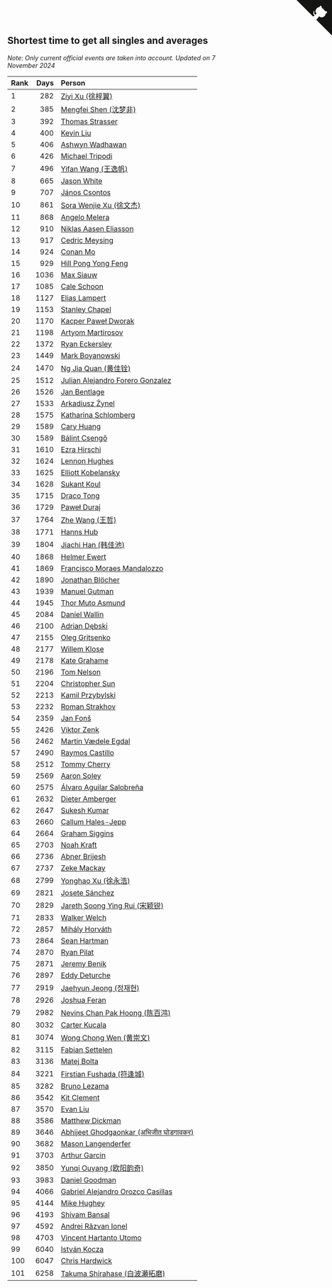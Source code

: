 ## Shortest time to get all singles and averages

*Note: Only current official events are taken into account.*
*Updated on  7 November 2024*

| Rank | Days | Person |
| :--- | ---: | :--- |
| 1 | 282 | [Ziyi Xu (徐梓翼)](https://www.worldcubeassociation.org/persons/2023XUZI01) |
| 2 | 385 | [Mengfei Shen (沈梦非)](https://www.worldcubeassociation.org/persons/2018SHEN07) |
| 3 | 392 | [Thomas Strasser](https://www.worldcubeassociation.org/persons/2022STRA10) |
| 4 | 400 | [Kevin Liu](https://www.worldcubeassociation.org/persons/2023LIUK02) |
| 5 | 406 | [Ashwyn Wadhawan](https://www.worldcubeassociation.org/persons/2022WADH02) |
| 6 | 426 | [Michael Tripodi](https://www.worldcubeassociation.org/persons/2021TRIP01) |
| 7 | 496 | [Yifan Wang (王逸帆)](https://www.worldcubeassociation.org/persons/2017WANY29) |
| 8 | 665 | [Jason White](https://www.worldcubeassociation.org/persons/2016WHIT16) |
| 9 | 707 | [János Csontos](https://www.worldcubeassociation.org/persons/2022CSON01) |
| 10 | 861 | [Sora Wenjie Xu (徐文杰)](https://www.worldcubeassociation.org/persons/2016XUWE02) |
| 11 | 868 | [Angelo Melera](https://www.worldcubeassociation.org/persons/2022MELE01) |
| 12 | 910 | [Niklas Aasen Eliasson](https://www.worldcubeassociation.org/persons/2021ELIA01) |
| 13 | 917 | [Cedric Meysing](https://www.worldcubeassociation.org/persons/2017MEYS02) |
| 14 | 924 | [Conan Mo](https://www.worldcubeassociation.org/persons/2020MOCO01) |
| 15 | 929 | [Hill Pong Yong Feng](https://www.worldcubeassociation.org/persons/2017FENG10) |
| 16 | 1036 | [Max Siauw](https://www.worldcubeassociation.org/persons/2017SIAU02) |
| 17 | 1085 | [Cale Schoon](https://www.worldcubeassociation.org/persons/2014SCHO02) |
| 18 | 1127 | [Elias Lampert](https://www.worldcubeassociation.org/persons/2021LAMP01) |
| 19 | 1153 | [Stanley Chapel](https://www.worldcubeassociation.org/persons/2016CHAP04) |
| 20 | 1170 | [Kacper Paweł Dworak](https://www.worldcubeassociation.org/persons/2020DWOR01) |
| 21 | 1198 | [Artyom Martirosov](https://www.worldcubeassociation.org/persons/2016MART29) |
| 22 | 1372 | [Ryan Eckersley](https://www.worldcubeassociation.org/persons/2019ECKE02) |
| 23 | 1449 | [Mark Boyanowski](https://www.worldcubeassociation.org/persons/2014BOYA01) |
| 24 | 1470 | [Ng Jia Quan (黄佳铨)](https://www.worldcubeassociation.org/persons/2015QUAN03) |
| 25 | 1512 | [Julian Alejandro Forero Gonzalez](https://www.worldcubeassociation.org/persons/2018GONZ30) |
| 26 | 1526 | [Jan Bentlage](https://www.worldcubeassociation.org/persons/2010BENT01) |
| 27 | 1533 | [Arkadiusz Żynel](https://www.worldcubeassociation.org/persons/2018ZYNE01) |
| 28 | 1575 | [Katharina Schlomberg](https://www.worldcubeassociation.org/persons/2020SCHL01) |
| 29 | 1589 | [Cary Huang](https://www.worldcubeassociation.org/persons/2015HUAN48) |
| 30 | 1589 | [Bálint Csengő](https://www.worldcubeassociation.org/persons/2019CSEN01) |
| 31 | 1610 | [Ezra Hirschi](https://www.worldcubeassociation.org/persons/2019HIRS01) |
| 32 | 1624 | [Lennon Hughes](https://www.worldcubeassociation.org/persons/2017HUGH04) |
| 33 | 1625 | [Elliott Kobelansky](https://www.worldcubeassociation.org/persons/2019KOBE03) |
| 34 | 1628 | [Sukant Koul](https://www.worldcubeassociation.org/persons/2014KOUL01) |
| 35 | 1715 | [Draco Tong](https://www.worldcubeassociation.org/persons/2020TONG02) |
| 36 | 1729 | [Paweł Duraj](https://www.worldcubeassociation.org/persons/2016DURA09) |
| 37 | 1764 | [Zhe Wang (王哲)](https://www.worldcubeassociation.org/persons/2019WANZ21) |
| 38 | 1771 | [Hanns Hub](https://www.worldcubeassociation.org/persons/2013HUBH01) |
| 39 | 1804 | [Jiachi Han (韩佳池)](https://www.worldcubeassociation.org/persons/2014HANJ02) |
| 40 | 1868 | [Helmer Ewert](https://www.worldcubeassociation.org/persons/2015EWER01) |
| 41 | 1869 | [Francisco Moraes Mandalozzo](https://www.worldcubeassociation.org/persons/2017MAND13) |
| 42 | 1890 | [Jonathan Blöcher](https://www.worldcubeassociation.org/persons/2018BLOC01) |
| 43 | 1939 | [Manuel Gutman](https://www.worldcubeassociation.org/persons/2017GUTM01) |
| 44 | 1945 | [Thor Muto Asmund](https://www.worldcubeassociation.org/persons/2017ASMU01) |
| 45 | 2084 | [Daniel Wallin](https://www.worldcubeassociation.org/persons/2013WALL03) |
| 46 | 2100 | [Adrian Dębski](https://www.worldcubeassociation.org/persons/2017DEBS01) |
| 47 | 2155 | [Oleg Gritsenko](https://www.worldcubeassociation.org/persons/2011GRIT01) |
| 48 | 2177 | [Willem Klose](https://www.worldcubeassociation.org/persons/2017KLOS01) |
| 49 | 2178 | [Kate Grahame](https://www.worldcubeassociation.org/persons/2018GRAH05) |
| 50 | 2196 | [Tom Nelson](https://www.worldcubeassociation.org/persons/2013NELS01) |
| 51 | 2204 | [Christopher Sun](https://www.worldcubeassociation.org/persons/2017SUNC02) |
| 52 | 2213 | [Kamil Przybylski](https://www.worldcubeassociation.org/persons/2016PRZY01) |
| 53 | 2232 | [Roman Strakhov](https://www.worldcubeassociation.org/persons/2012STRA02) |
| 54 | 2359 | [Jan Fonš](https://www.worldcubeassociation.org/persons/2017FONS04) |
| 55 | 2426 | [Viktor Zenk](https://www.worldcubeassociation.org/persons/2016ZENK01) |
| 56 | 2462 | [Martin Vædele Egdal](https://www.worldcubeassociation.org/persons/2013EGDA02) |
| 57 | 2490 | [Raymos Castillo](https://www.worldcubeassociation.org/persons/2017CAST41) |
| 58 | 2512 | [Tommy Cherry](https://www.worldcubeassociation.org/persons/2015CHER07) |
| 59 | 2569 | [Aaron Soley](https://www.worldcubeassociation.org/persons/2017SOLE01) |
| 60 | 2575 | [Álvaro Aguilar Salobreña](https://www.worldcubeassociation.org/persons/2015SALO01) |
| 61 | 2632 | [Dieter Amberger](https://www.worldcubeassociation.org/persons/2016AMBE02) |
| 62 | 2647 | [Sukesh Kumar](https://www.worldcubeassociation.org/persons/2017KUMA30) |
| 63 | 2660 | [Callum Hales-Jepp](https://www.worldcubeassociation.org/persons/2012HALE01) |
| 64 | 2664 | [Graham Siggins](https://www.worldcubeassociation.org/persons/2016SIGG01) |
| 65 | 2703 | [Noah Kraft](https://www.worldcubeassociation.org/persons/2016KRAF01) |
| 66 | 2736 | [Abner Brijesh](https://www.worldcubeassociation.org/persons/2016BRIJ01) |
| 67 | 2737 | [Zeke Mackay](https://www.worldcubeassociation.org/persons/2015MACK06) |
| 68 | 2799 | [Yonghao Xu (徐永浩)](https://www.worldcubeassociation.org/persons/2017XUYO01) |
| 69 | 2821 | [Josete Sánchez](https://www.worldcubeassociation.org/persons/2015SANC18) |
| 70 | 2829 | [Jareth Soong Ying Rui (宋颖锐)](https://www.worldcubeassociation.org/persons/2016SOON01) |
| 71 | 2833 | [Walker Welch](https://www.worldcubeassociation.org/persons/2011WELC01) |
| 72 | 2857 | [Mihály Horváth](https://www.worldcubeassociation.org/persons/2016HORV04) |
| 73 | 2864 | [Sean Hartman](https://www.worldcubeassociation.org/persons/2016HART02) |
| 74 | 2870 | [Ryan Pilat](https://www.worldcubeassociation.org/persons/2016PILA03) |
| 75 | 2871 | [Jeremy Benik](https://www.worldcubeassociation.org/persons/2016BENI05) |
| 76 | 2897 | [Eddy Deturche](https://www.worldcubeassociation.org/persons/2014DETU01) |
| 77 | 2919 | [Jaehyun Jeong (정재현)](https://www.worldcubeassociation.org/persons/2016JEON02) |
| 78 | 2926 | [Joshua Feran](https://www.worldcubeassociation.org/persons/2011FERA01) |
| 79 | 2982 | [Nevins Chan Pak Hoong (陈百鸿)](https://www.worldcubeassociation.org/persons/2010CHAN20) |
| 80 | 3032 | [Carter Kucala](https://www.worldcubeassociation.org/persons/2015KUCA01) |
| 81 | 3074 | [Wong Chong Wen (黄崇文)](https://www.worldcubeassociation.org/persons/2014WENW01) |
| 82 | 3115 | [Fabian Settelen](https://www.worldcubeassociation.org/persons/2015SETT01) |
| 83 | 3136 | [Matej Bolta](https://www.worldcubeassociation.org/persons/2015BOLT01) |
| 84 | 3221 | [Firstian Fushada (符逢城)](https://www.worldcubeassociation.org/persons/2015FUSH01) |
| 85 | 3282 | [Bruno Lezama](https://www.worldcubeassociation.org/persons/2014LEZA02) |
| 86 | 3542 | [Kit Clement](https://www.worldcubeassociation.org/persons/2008CLEM01) |
| 87 | 3570 | [Evan Liu](https://www.worldcubeassociation.org/persons/2009LIUE01) |
| 88 | 3586 | [Matthew Dickman](https://www.worldcubeassociation.org/persons/2013DICK01) |
| 89 | 3646 | [Abhijeet Ghodgaonkar (अभिजीत घोडगावकर)](https://www.worldcubeassociation.org/persons/2013GHOD01) |
| 90 | 3682 | [Mason Langenderfer](https://www.worldcubeassociation.org/persons/2013LANG03) |
| 91 | 3703 | [Arthur Garcin](https://www.worldcubeassociation.org/persons/2014GARC27) |
| 92 | 3850 | [Yunqi Ouyang (欧阳韵奇)](https://www.worldcubeassociation.org/persons/2007YUNQ01) |
| 93 | 3983 | [Daniel Goodman](https://www.worldcubeassociation.org/persons/2013GOOD01) |
| 94 | 4066 | [Gabriel Alejandro Orozco Casillas](https://www.worldcubeassociation.org/persons/2008CASI01) |
| 95 | 4144 | [Mike Hughey](https://www.worldcubeassociation.org/persons/2007HUGH01) |
| 96 | 4193 | [Shivam Bansal](https://www.worldcubeassociation.org/persons/2011BANS02) |
| 97 | 4592 | [Andrei Răzvan Ionel](https://www.worldcubeassociation.org/persons/2012IONE01) |
| 98 | 4703 | [Vincent Hartanto Utomo](https://www.worldcubeassociation.org/persons/2010UTOM01) |
| 99 | 6040 | [István Kocza](https://www.worldcubeassociation.org/persons/2005KOCZ01) |
| 100 | 6047 | [Chris Hardwick](https://www.worldcubeassociation.org/persons/2003HARD01) |
| 101 | 6258 | [Takuma Shirahase (白波瀬拓磨)](https://www.worldcubeassociation.org/persons/2007SHIR01) |


<a href="https://github.com/JustinTimeCuber/wca_statistics" class="github-corner" aria-label="View source on Github"><svg width="80" height="80" viewBox="0 0 250 250" style="fill:#151513; color:#fff; position: absolute; top: 0; border: 0; right: 0;" aria-hidden="true"><path d="M0,0 L115,115 L130,115 L142,142 L250,250 L250,0 Z"></path><path d="M128.3,109.0 C113.8,99.7 119.0,89.6 119.0,89.6 C122.0,82.7 120.5,78.6 120.5,78.6 C119.2,72.0 123.4,76.3 123.4,76.3 C127.3,80.9 125.5,87.3 125.5,87.3 C122.9,97.6 130.6,101.9 134.4,103.2" fill="currentColor" style="transform-origin: 130px 106px;" class="octo-arm"></path><path d="M115.0,115.0 C114.9,115.1 118.7,116.5 119.8,115.4 L133.7,101.6 C136.9,99.2 139.9,98.4 142.2,98.6 C133.8,88.0 127.5,74.4 143.8,58.0 C148.5,53.4 154.0,51.2 159.7,51.0 C160.3,49.4 163.2,43.6 171.4,40.1 C171.4,40.1 176.1,42.5 178.8,56.2 C183.1,58.6 187.2,61.8 190.9,65.4 C194.5,69.0 197.7,73.2 200.1,77.6 C213.8,80.2 216.3,84.9 216.3,84.9 C212.7,93.1 206.9,96.0 205.4,96.6 C205.1,102.4 203.0,107.8 198.3,112.5 C181.9,128.9 168.3,122.5 157.7,114.1 C157.9,116.9 156.7,120.9 152.7,124.9 L141.0,136.5 C139.8,137.7 141.6,141.9 141.8,141.8 Z" fill="currentColor" class="octo-body"></path></svg></a><style>.github-corner:hover .octo-arm{animation:octocat-wave 560ms ease-in-out}@keyframes octocat-wave{0%,100%{transform:rotate(0)}20%,60%{transform:rotate(-25deg)}40%,80%{transform:rotate(10deg)}}@media (max-width:500px){.github-corner:hover .octo-arm{animation:none}.github-corner .octo-arm{animation:octocat-wave 560ms ease-in-out}}</style>
